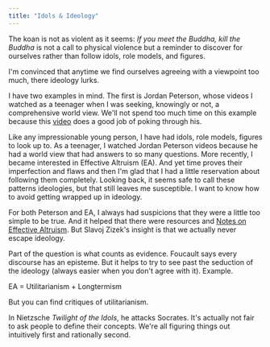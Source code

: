 ```yaml
---
title: "Idols & Ideology"
---
```


The koan is not as violent as it seems: _If you meet the Buddha, kill the Buddha_ is not a call to physical violence but a reminder to discover for ourselves rather than follow idols, role models, and figures. 

I'm convinced that anytime we find ourselves agreeing with a viewpoint too much, there ideology lurks.

I have two examples in mind. The first is Jordan Peterson, whose videos I watched as a teenager when I was seeking, knowingly or not, a comprehensive world view. We'll not spend too much time on this example because this [video](https://www.youtube.com/watch?v=m81q-ZkfBm0) does a good job of poking through his. 

Like any impressionable young person, I have had idols, role models, figures to look up to. As a teenager, I watched Jordan Peterson videos because he had a world view that had answers to so many questions. More recently, I became interested in Effective Altruism (EA). And yet time proves their imperfection and flaws and then I'm glad that I had a little reservation about following them completely. Looking back, it seems safe to call these patterns ideologies, but that still leaves me susceptible. I want to know how to avoid getting wrapped up in ideology.

For both Peterson and EA, I always had suspicions that they were a little too simple to be true. And it helped that there were resources  and [Notes on Effective Altruism](https://michaelnotebook.com/eanotes/). But Slavoj Zizek's insight is that we actually never escape ideology. 

Part of the question is what counts as evidence. Foucault says every discourse has an episteme. But it helps to try to see past the seduction of the ideology (always easier when you don't agree with it). Example.

EA = Utilitarianism + Longtermism

But you can find critiques of utilitarianism. 

In Nietzsche _Twilight of the Idols_, he attacks Socrates. It's actually not fair to ask people to define their concepts. We're all figuring things out intuitively first and rationally second. 